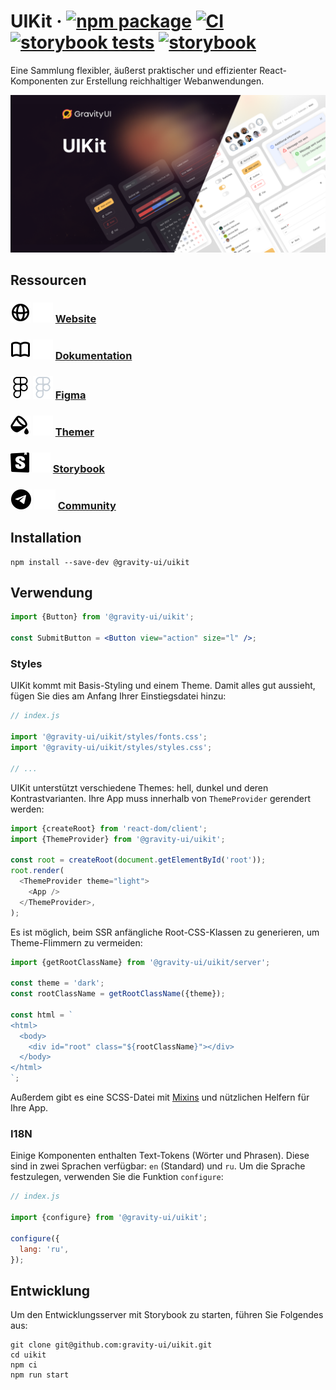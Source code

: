 # UIKit &middot; [![npm package](https://img.shields.io/npm/v/@gravity-ui/uikit?logo=npm)](https://www.npmjs.com/package/@gravity-ui/uikit) [![CI](https://img.shields.io/github/actions/workflow/status/gravity-ui/uikit/.github/workflows/ci.yml?branch=main&label=CI&logo=github)](https://github.com/gravity-ui/uikit/actions/workflows/ci.yml?query=branch:main) [![storybook tests](https://img.shields.io/github/actions/workflow/status/gravity-ui/uikit/.github/workflows/test-storybook.yml?label=Storybook%20Tests&logo=github)](https://github.com/gravity-ui/uikit/actions/workflows/test-storybook.yml) [![storybook](https://img.shields.io/badge/Storybook-deployed-ff4685?logo=storybook)](https://preview.gravity-ui.com/uikit/)

Eine Sammlung flexibler, äußerst praktischer und effizienter React-Komponenten zur Erstellung reichhaltiger Webanwendungen.

<!--GITHUB_BLOCK-->

![Cover image](https://raw.githubusercontent.com/gravity-ui/uikit/main/docs/assets/uikit_cover.png)

## Ressourcen

### ![Globe Logo Light](https://raw.githubusercontent.com/gravity-ui/uikit/main/docs/assets/globe_light.svg#gh-light-mode-only) ![Globe Logo Dark](https://raw.githubusercontent.com/gravity-ui/uikit/main/docs/assets/globe_dark.svg#gh-dark-mode-only) [Website](https://gravity-ui.com)

### ![Documentation Logo Light](https://raw.githubusercontent.com/gravity-ui/uikit/main/docs/assets/book-open_light.svg#gh-light-mode-only) ![Documentation Logo Dark](https://raw.githubusercontent.com/gravity-ui/uikit/main/docs/assets/book-open_dark.svg#gh-dark-mode-only) [Dokumentation](https://gravity-ui.com/components/uikit/alert)

### ![Figma Logo Light](https://raw.githubusercontent.com/gravity-ui/uikit/main/docs/assets/figma_light.svg#gh-light-mode-only) ![Figma Logo Dark](https://raw.githubusercontent.com/gravity-ui/uikit/main/docs/assets/figma_dark.svg#gh-dark-mode-only) [Figma](<https://www.figma.com/community/file/1271150067798118027/Gravity-UI-Design-System-(Beta)>)

### ![Themer Logo Light](https://raw.githubusercontent.com/gravity-ui/uikit/main/docs/assets/bucket-paint_light.svg#gh-light-mode-only) ![Themer Logo Dark](https://raw.githubusercontent.com/gravity-ui/uikit/main/docs/assets/bucket-paint_dark.svg#gh-dark-mode-only) [Themer](https://gravity-ui.com/themer)

### ![Storybook Logo Light](https://raw.githubusercontent.com/gravity-ui/uikit/main/docs/assets/storybook_light.svg#gh-light-mode-only) ![Storybook Logo Dark](https://raw.githubusercontent.com/gravity-ui/uikit/main/docs/assets/storybook_dark.svg#gh-dark-mode-only) [Storybook](https://preview.gravity-ui.com/uikit/)

### ![Community Logo Light](https://raw.githubusercontent.com/gravity-ui/uikit/main/docs/assets/telegram_light.svg#gh-light-mode-only) ![Community Logo Dark](https://raw.githubusercontent.com/gravity-ui/uikit/main/docs/assets/telegram_dark.svg#gh-dark-mode-only) [Community](https://t.me/gravity_ui)

<!--/GITHUB_BLOCK-->

## Installation

```shell
npm install --save-dev @gravity-ui/uikit
```

## Verwendung

```jsx
import {Button} from '@gravity-ui/uikit';

const SubmitButton = <Button view="action" size="l" />;
```

### Styles

UIKit kommt mit Basis-Styling und einem Theme. Damit alles gut aussieht, fügen Sie dies am Anfang Ihrer Einstiegsdatei hinzu:

```js
// index.js

import '@gravity-ui/uikit/styles/fonts.css';
import '@gravity-ui/uikit/styles/styles.css';

// ...
```

UIKit unterstützt verschiedene Themes: hell, dunkel und deren Kontrastvarianten. Ihre App muss innerhalb von `ThemeProvider` gerendert werden:

```js
import {createRoot} from 'react-dom/client';
import {ThemeProvider} from '@gravity-ui/uikit';

const root = createRoot(document.getElementById('root'));
root.render(
  <ThemeProvider theme="light">
    <App />
  </ThemeProvider>,
);
```

Es ist möglich, beim SSR anfängliche Root-CSS-Klassen zu generieren, um Theme-Flimmern zu vermeiden:

```js
import {getRootClassName} from '@gravity-ui/uikit/server';

const theme = 'dark';
const rootClassName = getRootClassName({theme});

const html = `
<html>
  <body>
    <div id="root" class="${rootClassName}"></div>
  </body>
</html>
`;
```

Außerdem gibt es eine SCSS-Datei mit [Mixins](styles/mixins.scss) und nützlichen Helfern für Ihre App.

### I18N

Einige Komponenten enthalten Text-Tokens (Wörter und Phrasen). Diese sind in zwei Sprachen verfügbar: `en` (Standard) und `ru`.
Um die Sprache festzulegen, verwenden Sie die Funktion `configure`:

```js
// index.js

import {configure} from '@gravity-ui/uikit';

configure({
  lang: 'ru',
});
```

## Entwicklung

Um den Entwicklungsserver mit Storybook zu starten, führen Sie Folgendes aus:

```shell
git clone git@github.com:gravity-ui/uikit.git
cd uikit
npm ci
npm run start
```